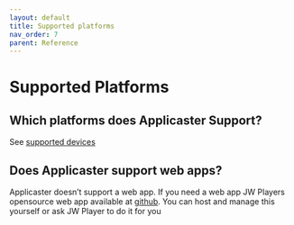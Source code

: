 ```yaml
---
layout: default
title: Supported platforms
nav_order: 7
parent: Reference
---
```


# Supported Platforms

## Which platforms does Applicaster Support?
See [supported devices](https://docs.applicaster.com/using-zapp/supported-devices)

## Does Applicaster support web apps?
Applicaster doesn’t support a web app. If you need a web app JW Players opensource web app available at [github](https://github.com/jwplayer/ott-web-app). You can host and manage this yourself or ask JW Player to do it for you 
